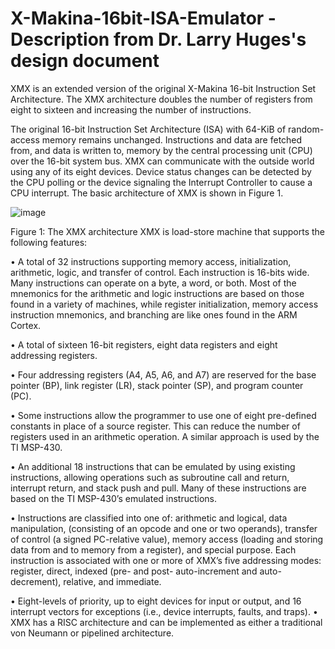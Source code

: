 ﻿# X-Makina-16bit-ISA-Emulator - Description from Dr. Larry Huges's design document
 
XMX is an extended version of the original X-Makina 16-bit Instruction Set Architecture. The XMX architecture doubles the number of registers from eight to sixteen and increasing the number of instructions.

The original 16-bit Instruction Set Architecture (ISA) with 64-KiB of random-access memory remains unchanged. Instructions and data are fetched from, and data is written to, memory by the central processing unit (CPU) over the 16-bit system bus. XMX can communicate with the outside world using any of its eight devices. Device status changes can be detected by the CPU polling or the device signaling the Interrupt Controller to cause a CPU interrupt.
The basic architecture of XMX is shown in Figure 1.

![image](https://user-images.githubusercontent.com/61470710/210111175-7ab75540-77a4-45e0-a580-90aa724de6f1.png)

Figure 1: The XMX architecture
XMX is load-store machine that supports the following features:

• A total of 32 instructions supporting memory access, initialization, arithmetic, logic, and transfer of control. Each instruction is 16-bits wide. Many instructions can operate on a byte, a word, or both. Most of the mnemonics for the arithmetic and logic instructions are based on those found in a variety of machines, while register initialization, memory access instruction mnemonics, and branching are like ones found in the ARM Cortex.

• A total of sixteen 16-bit registers, eight data registers and eight addressing registers.

• Four addressing registers (A4, A5, A6, and A7) are reserved for the base pointer (BP), link register (LR), stack pointer (SP), and program counter (PC).

• Some instructions allow the programmer to use one of eight pre-defined constants in place of a source register. This can reduce the number of registers used in an arithmetic operation. A similar approach is used by the TI MSP-430.

• An additional 18 instructions that can be emulated by using existing instructions, allowing operations such as subroutine call and return, interrupt return, and stack push and pull. Many of these instructions are based on the TI MSP-430’s emulated instructions.

• Instructions are classified into one of: arithmetic and logical, data manipulation, (consisting of an opcode and one or two operands), transfer of control (a signed PC-relative value), memory access (loading and storing data from and to memory from a register), and special purpose. Each instruction is associated with one or more of XMX’s five addressing modes: register, direct, indexed (pre- and post- auto-increment and auto-decrement), relative, and immediate.

• Eight-levels of priority, up to eight devices for input or output, and 16 interrupt vectors for exceptions (i.e., device interrupts, faults, and traps).
• XMX has a RISC architecture and can be implemented as either a traditional von Neumann or pipelined architecture.
